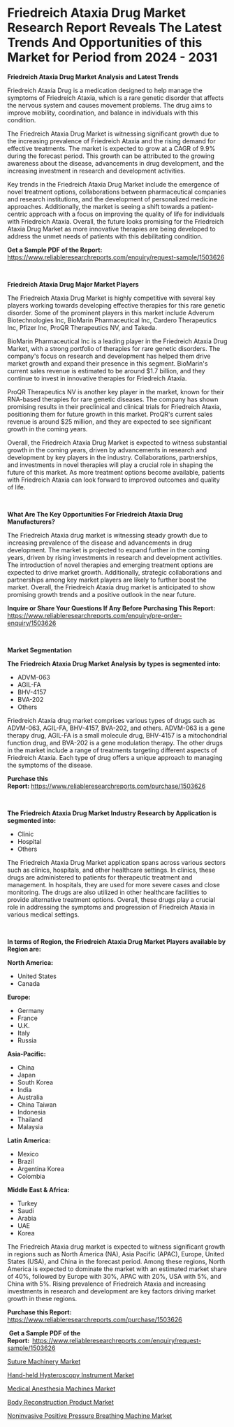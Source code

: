 <p><h1>Friedreich Ataxia Drug Market Research Report Reveals The Latest Trends And Opportunities of this Market for Period from 2024 - 2031</h1></p><p><strong>Friedreich Ataxia Drug Market Analysis and Latest Trends</strong></p>
<p><p>Friedreich Ataxia Drug is a medication designed to help manage the symptoms of Friedreich Ataxia, which is a rare genetic disorder that affects the nervous system and causes movement problems. The drug aims to improve mobility, coordination, and balance in individuals with this condition.</p><p>The Friedreich Ataxia Drug Market is witnessing significant growth due to the increasing prevalence of Friedreich Ataxia and the rising demand for effective treatments. The market is expected to grow at a CAGR of 9.9% during the forecast period. This growth can be attributed to the growing awareness about the disease, advancements in drug development, and the increasing investment in research and development activities.</p><p>Key trends in the Friedreich Ataxia Drug Market include the emergence of novel treatment options, collaborations between pharmaceutical companies and research institutions, and the development of personalized medicine approaches. Additionally, the market is seeing a shift towards a patient-centric approach with a focus on improving the quality of life for individuals with Friedreich Ataxia. Overall, the future looks promising for the Friedreich Ataxia Drug Market as more innovative therapies are being developed to address the unmet needs of patients with this debilitating condition.</p></p>
<p><strong>Get a Sample PDF of the Report:&nbsp;</strong> <a href="https://www.reliableresearchreports.com/enquiry/request-sample/1503626">https://www.reliableresearchreports.com/enquiry/request-sample/1503626</a></p>
<p>&nbsp;</p>
<p><strong>Friedreich Ataxia Drug Major Market Players</strong></p>
<p><p>The Friedreich Ataxia Drug Market is highly competitive with several key players working towards developing effective therapies for this rare genetic disorder. Some of the prominent players in this market include Adverum Biotechnologies Inc, BioMarin Pharmaceutical Inc, Cardero Therapeutics Inc, Pfizer Inc, ProQR Therapeutics NV, and Takeda.</p><p>BioMarin Pharmaceutical Inc is a leading player in the Friedreich Ataxia Drug Market, with a strong portfolio of therapies for rare genetic disorders. The company's focus on research and development has helped them drive market growth and expand their presence in this segment. BioMarin's current sales revenue is estimated to be around $1.7 billion, and they continue to invest in innovative therapies for Friedreich Ataxia.</p><p>ProQR Therapeutics NV is another key player in the market, known for their RNA-based therapies for rare genetic diseases. The company has shown promising results in their preclinical and clinical trials for Friedreich Ataxia, positioning them for future growth in this market. ProQR's current sales revenue is around $25 million, and they are expected to see significant growth in the coming years.</p><p>Overall, the Friedreich Ataxia Drug Market is expected to witness substantial growth in the coming years, driven by advancements in research and development by key players in the industry. Collaborations, partnerships, and investments in novel therapies will play a crucial role in shaping the future of this market. As more treatment options become available, patients with Friedreich Ataxia can look forward to improved outcomes and quality of life.</p></p>
<p>&nbsp;</p>
<p><strong>What Are The Key Opportunities For Friedreich Ataxia Drug Manufacturers?</strong></p>
<p><p>The Friedreich Ataxia drug market is witnessing steady growth due to increasing prevalence of the disease and advancements in drug development. The market is projected to expand further in the coming years, driven by rising investments in research and development activities. The introduction of novel therapies and emerging treatment options are expected to drive market growth. Additionally, strategic collaborations and partnerships among key market players are likely to further boost the market. Overall, the Friedreich Ataxia drug market is anticipated to show promising growth trends and a positive outlook in the near future.</p></p>
<p><strong>Inquire or Share Your Questions If Any Before Purchasing This Report:</strong> <a href="https://www.reliableresearchreports.com/enquiry/pre-order-enquiry/1503626">https://www.reliableresearchreports.com/enquiry/pre-order-enquiry/1503626</a></p>
<p>&nbsp;</p>
<p><strong>Market Segmentation</strong></p>
<p><strong>The Friedreich Ataxia Drug Market Analysis by types is segmented into:</strong></p>
<p><ul><li>ADVM-063</li><li>AGIL-FA</li><li>BHV-4157</li><li>BVA-202</li><li>Others</li></ul></p>
<p><p>Friedreich Ataxia drug market comprises various types of drugs such as ADVM-063, AGIL-FA, BHV-4157, BVA-202, and others. ADVM-063 is a gene therapy drug, AGIL-FA is a small molecule drug, BHV-4157 is a mitochondrial function drug, and BVA-202 is a gene modulation therapy. The other drugs in the market include a range of treatments targeting different aspects of Friedreich Ataxia. Each type of drug offers a unique approach to managing the symptoms of the disease.</p></p>
<p><strong>Purchase this Report:&nbsp;</strong><a href="https://www.reliableresearchreports.com/purchase/1503626">https://www.reliableresearchreports.com/purchase/1503626</a></p>
<p>&nbsp;</p>
<p><strong>The Friedreich Ataxia Drug Market Industry Research by Application is segmented into:</strong></p>
<p><ul><li>Clinic</li><li>Hospital</li><li>Others</li></ul></p>
<p><p>The Friedreich Ataxia Drug Market application spans across various sectors such as clinics, hospitals, and other healthcare settings. In clinics, these drugs are administered to patients for therapeutic treatment and management. In hospitals, they are used for more severe cases and close monitoring. The drugs are also utilized in other healthcare facilities to provide alternative treatment options. Overall, these drugs play a crucial role in addressing the symptoms and progression of Friedreich Ataxia in various medical settings.</p></p>
<p>&nbsp;</p>
<p><strong>In terms of Region, the Friedreich Ataxia Drug Market Players available by Region are:</strong></p>
<p>
    <p> <strong> North America: </strong>
        <ul>
            <li>United States</li>
            <li>Canada</li>
        </ul>
        </p> 
    <p> <strong> Europe: </strong>
        <ul>
            <li>Germany</li>
            <li>France</li>
            <li>U.K.</li>
            <li>Italy</li>
            <li>Russia</li>
        </ul>
        </p> 
    <p> <strong> Asia-Pacific: </strong>
        <ul>
            <li>China</li>
            <li>Japan</li>
            <li>South Korea</li>
            <li>India</li>
            <li>Australia</li>
            <li>China Taiwan</li>
            <li>Indonesia</li>
            <li>Thailand</li>
            <li>Malaysia</li>
        </ul>
        </p> 
    <p> <strong> Latin America: </strong>
        <ul>
            <li>Mexico</li>
            <li>Brazil</li>
            <li>Argentina Korea</li>
            <li>Colombia</li>
        </ul>
        </p> 
    <p> <strong> Middle East & Africa: </strong>
        <ul>
            <li>Turkey</li>
            <li>Saudi</li>
            <li>Arabia</li>
            <li>UAE</li>
            <li>Korea</li>
        </ul>
    </p>
    </p>
<p><p>The Friedreich Ataxia drug market is expected to witness significant growth in regions such as North America (NA), Asia Pacific (APAC), Europe, United States (USA), and China in the forecast period. Among these regions, North America is expected to dominate the market with an estimated market share of 40%, followed by Europe with 30%, APAC with 20%, USA with 5%, and China with 5%. Rising prevalence of Friedreich Ataxia and increasing investments in research and development are key factors driving market growth in these regions.</p></p>
<p><strong>Purchase this Report: </strong><a href="https://www.reliableresearchreports.com/purchase/1503626">https://www.reliableresearchreports.com/purchase/1503626</a></p>
<p>&nbsp;<strong>Get a Sample PDF of the Report:&nbsp;&nbsp;</strong><a href="https://www.reliableresearchreports.com/enquiry/request-sample/1503626">https://www.reliableresearchreports.com/enquiry/request-sample/1503626</a></p>
<p><strong></strong></p>
<p><p><a href="https://medium.com/@paulmcglynn6456/suture-machinery-market-furnishes-information-on-market-share-market-trends-and-market-growth-517e991b6eff">Suture Machinery Market</a></p><p><a href="https://github.com/arionmp/Market-Research-Report-List-1/blob/main/hand-held-hysteroscopy-instrument-market.md">Hand-held Hysteroscopy Instrument Market</a></p><p><a href="https://medium.com/@joanacasper19/medical-anesthesia-machines-market-furnishes-information-on-market-share-market-trends-and-market-dc4f2e8a73fa">Medical Anesthesia Machines Market</a></p><p><a href="https://github.com/pgtimber/Market-Research-Report-List-1/blob/main/body-reconstruction-product-market.md">Body Reconstruction Product Market</a></p><p><a href="https://medium.com/@paulmcglynn6456/noninvasive-positive-pressure-breathing-machine-market-size-and-market-trends-complete-industry-586184d404a8">Noninvasive Positive Pressure Breathing Machine Market</a></p></p>